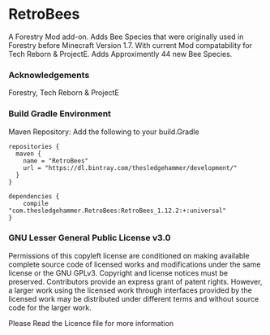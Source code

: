 # RetroBees
A Forestry Mod add-on. Adds Bee Species that were originally used in Forestry before Minecraft Version 1.7.
With current Mod compatability for Tech Reborn & ProjectE. Adds Approximently 44 new Bee Species.

### Acknowledgements
Forestry, Tech Reborn & ProjectE

### Build Gradle Environment

Maven Repository:
Add the following to your build.Gradle
```
repositories {
  maven {
    name = "RetroBees"
    url = "https://dl.bintray.com/thesledgehammer/development/"
  }
}

dependencies {
	compile "com.thesledgehammer.RetroBees:RetroBees_1.12.2:+:universal"
}
```


### GNU Lesser General Public License v3.0

Permissions of this copyleft license are conditioned on making available complete source code of licensed works and modifications under the same license or the GNU GPLv3. Copyright and license notices must be preserved. Contributors provide an express grant of patent rights. However, a larger work using the licensed work through interfaces provided by the licensed work may be distributed under different terms and without source code for the larger work.

Please Read the Licence file for more information
